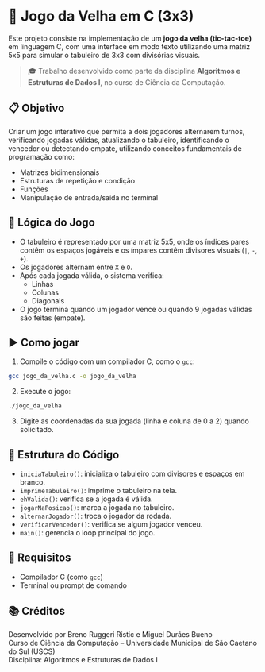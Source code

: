 # 🧩 Jogo da Velha em C (3x3)

Este projeto consiste na implementação de um **jogo da velha (tic-tac-toe)** em linguagem C, com uma interface em modo texto utilizando uma matriz 5x5 para simular o tabuleiro de 3x3 com divisórias visuais.  

> 🎓 Trabalho desenvolvido como parte da disciplina **Algoritmos e Estruturas de Dados I**, no curso de Ciência da Computação.

## 📋 Objetivo

Criar um jogo interativo que permita a dois jogadores alternarem turnos, verificando jogadas válidas, atualizando o tabuleiro, identificando o vencedor ou detectando empate, utilizando conceitos fundamentais de programação como:

- Matrizes bidimensionais
- Estruturas de repetição e condição
- Funções
- Manipulação de entrada/saída no terminal

## 🧠 Lógica do Jogo

- O tabuleiro é representado por uma matriz 5x5, onde os índices pares contêm os espaços jogáveis e os ímpares contêm divisores visuais (`|`, `-`, `+`).
- Os jogadores alternam entre `X` e `O`.
- Após cada jogada válida, o sistema verifica:
  - Linhas
  - Colunas
  - Diagonais
- O jogo termina quando um jogador vence ou quando 9 jogadas válidas são feitas (empate).

## ▶️ Como jogar

1. Compile o código com um compilador C, como o `gcc`:

```bash
gcc jogo_da_velha.c -o jogo_da_velha
```

2. Execute o jogo:

```bash
./jogo_da_velha
```

3. Digite as coordenadas da sua jogada (linha e coluna de 0 a 2) quando solicitado.

## 🧱 Estrutura do Código

- `iniciaTabuleiro()`: inicializa o tabuleiro com divisores e espaços em branco.
- `imprimeTabuleiro()`: imprime o tabuleiro na tela.
- `ehValida()`: verifica se a jogada é válida.
- `jogarNaPosicao()`: marca a jogada no tabuleiro.
- `alternarJogador()`: troca o jogador da rodada.
- `verificarVencedor()`: verifica se algum jogador venceu.
- `main()`: gerencia o loop principal do jogo.

## 📌 Requisitos

- Compilador C (como `gcc`)
- Terminal ou prompt de comando

## 📚 Créditos

Desenvolvido por Breno Ruggeri Ristic e Miguel Durães Bueno  
Curso de Ciência da Computação – Universidade Municipal de São Caetano do Sul (USCS)  
Disciplina: Algoritmos e Estruturas de Dados I
